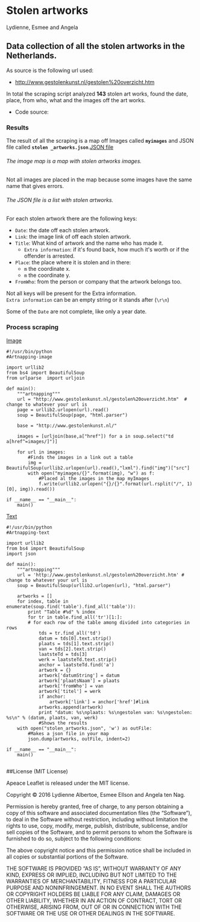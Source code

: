 # Stolen artworks
Lydienne, Esmee and Angela

## Data collection of all the stolen artworks in the Netherlands.

As source is the following url used:

- http://www.gestolenkunst.nl/gestolen%20overzicht.htm

In total the scraping script analyzed **143** stolen art works, found the date, place, from who, what and the images off the art works.

- Code source:

### Results

The result of all the scraping is a map off Images called **`myimages`** and JSON file called **`stolen _artworks.json`**.[JSON file](stolen_artworks.json)

###### The image map is a map with *stolen artworks images*. 

Not all images are placed in the map because some images have the same name that gives errors. 


###### The JSON file is a list with *stolen artworks*. 
For each stolen artwork there are the following keys:

- `Date`: the date off each stolen artwork.
- `Link`: the image link of off each stolen artwork.
- `Title`: What kind of artwork and the name who has made it.
	- `Extra information`: if it's found back, how much it's worth or if the offender is arrested.
- `Place`: the place where it is stolen and in there:
	- `m` the coordinate x.
	- `m` the coordinate y.
- `FromWho`: from the person or company that the artwork belongs too.

Not all keys will be present for the Extra information.  
`Extra information` can be an empty string or it stands after (`\r\n`) 

Some of the `Date` are not complete, like only a year date.

### Process scraping

[Image](Artnapping-image.py)

```
#!/usr/bin/python
#Artnapping-image

import urllib2
from bs4 import BeautifulSoup
from urlparse  import urljoin

def main():
    """artnapping"""
	url = "http://www.gestolenkunst.nl/gestolen%20overzicht.htm"  # change to whatever your url is
	page = urllib2.urlopen(url).read()
	soup = BeautifulSoup(page, "html.parser")

	base = "http://www.gestolenkunst.nl/"

	images = [urljoin(base,a["href"]) for a in soup.select("td a[href^=images/]")]

	for url in images:
		#Finds the images in a link out a table
    	img = BeautifulSoup(urllib2.urlopen(url).read(),"lxml").find("img")["src"]
    	with open("myimages/{}".format(img), "w") as f:
    		#Placed al the images in the map myImages
        	f.write(urllib2.urlopen("{}/{}".format(url.rsplit("/", 1)[0], img)).read())

if __name__ == "__main__":
    main()

```	
[Text](Artnapping-text.py)

```
#!/usr/bin/python
#Artnapping-text

import urllib2
from bs4 import BeautifulSoup
import json

def main():
    """artnapping"""
    url = 'http://www.gestolenkunst.nl/gestolen%20overzicht.htm' # change to whatever your url is
    soup = BeautifulSoup(urllib2.urlopen(url), "html.parser")

    artworks = []
    for index, table in enumerate(soup.find('table').find_all('table')):
        print "Table #%d" % index
        for tr in table.find_all('tr')[1:]:
        # for each row of the table among divided into categories in rows
            tds = tr.find_all('td')
            datum = tds[0].text.strip()
            plaats = tds[1].text.strip()
            van = tds[2].text.strip()
            laatsteTd = tds[3]
            werk = laatsteTd.text.strip()
            anchor = laatsteTd.find('a')
            artwork = {}
            artwork['datumString'] = datum
            artwork['plaatsNaam'] = plaats
            artwork['fromWho'] = van
            artwork['titel'] = werk
            if anchor:
                artwork['link'] = anchor['href']#link
            artworks.append(artwork)
            print "datum: %s\nplaats: %s\ngestolen van: %s\ngestolen: %s\n" % (datum, plaats, van, werk)
            #Shows the results
    with open("stolen_artworks.json", 'w') as outFile:
        #Makes a json file in your map 
        json.dump(artworks, outFile, indent=2)

if __name__ == "__main__":
    main()
    
```	

##License (MIT License)

Apeace Leaflet is released under the MIT license.

Copyright © 2016 Lydienne Albertoe, Esmee Ellson and Angela ten Nag.

Permission is hereby granted, free of charge, to any person obtaining a copy of this software and associated documentation files (the “Software”), to deal in the Software without restriction, including without limitation the rights to use, copy, modify, merge, publish, distribute, sublicense, and/or sell copies of the Software, and to permit persons to whom the Software is furnished to do so, subject to the following conditions:

The above copyright notice and this permission notice shall be included in all copies or substantial portions of the Software.

THE SOFTWARE IS PROVIDED “AS IS”, WITHOUT WARRANTY OF ANY KIND, EXPRESS OR IMPLIED, INCLUDING BUT NOT LIMITED TO THE WARRANTIES OF MERCHANTABILITY, FITNESS FOR A PARTICULAR PURPOSE AND NONINFRINGEMENT. IN NO EVENT SHALL THE AUTHORS OR COPYRIGHT HOLDERS BE LIABLE FOR ANY CLAIM, DAMAGES OR OTHER LIABILITY, WHETHER IN AN ACTION OF CONTRACT, TORT OR OTHERWISE, ARISING FROM, OUT OF OR IN CONNECTION WITH THE SOFTWARE OR THE USE OR OTHER DEALINGS IN THE SOFTWARE.